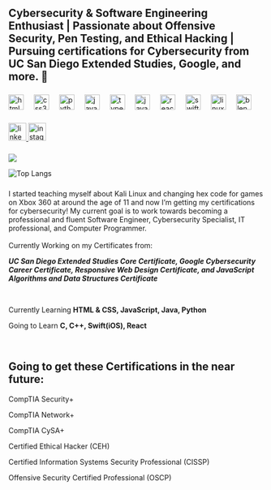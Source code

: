 <h2 align="left">Cybersecurity & Software Engineering Enthusiast | Passionate about Offensive Security, Pen Testing, and Ethical Hacking | Pursuing certifications for Cybersecurity from UC San Diego Extended Studies, Google, and more. 🚀</h2>

###


###

<div align="left">
  <img src="https://cdn.jsdelivr.net/gh/devicons/devicon/icons/html5/html5-original.svg" height="30" alt="html5 logo"  />
  <img width="12" />
  <img src="https://cdn.jsdelivr.net/gh/devicons/devicon/icons/css3/css3-original.svg" height="30" alt="css3 logo"  />
  <img width="12" />
  <img src="https://cdn.jsdelivr.net/gh/devicons/devicon/icons/python/python-original.svg" height="30" alt="python logo"  />
  <img width="12" />
  <img src="https://cdn.jsdelivr.net/gh/devicons/devicon/icons/javascript/javascript-original.svg" height="30" alt="javascript logo"  />
  <img width="12" />
  <img src="https://cdn.jsdelivr.net/gh/devicons/devicon/icons/typescript/typescript-original.svg" height="30" alt="typescript logo"  />
  <img width="12" />
  <img src="https://cdn.jsdelivr.net/gh/devicons/devicon/icons/java/java-original.svg" height="30" alt="java logo"  />
  <img width="12" />
  <img src="https://cdn.jsdelivr.net/gh/devicons/devicon/icons/react/react-original.svg" height="30" alt="react logo"  />
  <img width="12" />
  <img src="https://cdn.jsdelivr.net/gh/devicons/devicon/icons/swift/swift-original.svg" height="30" alt="swift logo"  />
  <img width="12" />
  <img src="https://cdn.jsdelivr.net/gh/devicons/devicon/icons/linux/linux-original.svg" height="30" alt="linux logo"  />
  <img width="12" />
  <img src="https://cdn.jsdelivr.net/gh/devicons/devicon/icons/blender/blender-original.svg" height="30" alt="blender logo"  />
</div>

###

<div align="left">
  <a href="https://www.linkedin.com/in/paulmartincruz/" target="_blank">
    <img src="https://img.shields.io/static/v1?message=LinkedIn&logo=linkedin&label=&color=0077B5&logoColor=white&labelColor=&style=for-the-badge" height="35" alt="linkedin logo"  />
  </a>  
  <a href="https://www.instagram.com/paulmartincruzz/" target="_blank">
    <img src="https://img.shields.io/static/v1?message=Instagram&logo=instagram&label=&color=E4405F&logoColor=white&labelColor=&style=for-the-badge" height="35" alt="instagram logo"  />
  </a>
</div>

###


<picture>
  <source
    srcset="https://github-readme-stats.vercel.app/api?username=paulmartinc&show_icons=true&theme=dark"
    media="(prefers-color-scheme: dark)"
  />
  <source
    srcset="https://github-readme-stats.vercel.app/api?username=paulmartinc&show_icons=true"
    media="(prefers-color-scheme: light), (prefers-color-scheme: no-preference)"
  />
  <img src="https://github-readme-stats.vercel.app/api?username=paulmartinc&show_icons=true" />
</picture>




![Top Langs](https://github-readme-stats.vercel.app/api/top-langs/?username=paulmartinc&layout=compact)


###

I started teaching myself about Kali Linux and changing hex code for games on Xbox 360 at around the age of 11 and now I’m getting my certifications for cybersecurity! 
My current goal is to work towards becoming a professional and fluent Software Engineer, Cybersecurity Specialist, IT professional, and Computer Programmer.
<br><br>
Currently Working on my Certificates from:

***UC San Diego Extended Studies Core Certificate, Google Cybersecurity Career Certificate, 
Responsive Web Design Certificate, and JavaScript Algorithms and Data Structures Certificate***

<br>

Currently Learning **HTML & CSS, JavaScript, Java, Python**

Going to Learn **C, C++, Swift(iOS), React**

<br>

<h2>Going to get these Certifications in the near future:</h2>

CompTIA Security+ 

CompTIA Network+

CompTIA CySA+

Certified Ethical Hacker (CEH)

Certified Information Systems Security Professional (CISSP)

Offensive Security Certified Professional (OSCP)


<!--
**PaulMartinC/PaulMartinC** is a ✨ _special_ ✨ repository because its `README.md` (this file) appears on your GitHub profile.

Here are some ideas to get you started:

- 🔭 I’m currently working on ...
- 🌱 I’m currently learning ...
- 👯 I’m looking to collaborate on ...
- 🤔 I’m looking for help with ...
- 💬 Ask me about ...
- 📫 How to reach me: ...
- 😄 Pronouns: ...
- ⚡ Fun fact: ...

-->
